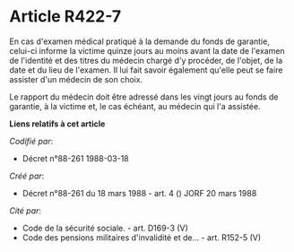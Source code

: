 # Article R422-7

En cas d'examen médical pratiqué à la demande du fonds de garantie, celui-ci informe la victime quinze jours au moins avant
la date de l'examen de l'identité et des titres du médecin chargé d'y procéder, de l'objet, de la date et du lieu de
l'examen. Il lui fait savoir également qu'elle peut se faire assister d'un médecin de son choix.

Le rapport du médecin doit être adressé dans les vingt jours au fonds de garantie, à la victime et, le cas échéant, au
médecin qui l'a assistée.

**Liens relatifs à cet article**

_Codifié par_:

  - Décret n°88-261 1988-03-18

_Créé par_:

  - Décret n°88-261 du 18 mars 1988 - art. 4 () JORF 20 mars 1988

_Cité par_:

  - Code de la sécurité sociale. - art. D169-3 (V)
  - Code des pensions militaires d'invalidité et de... - art. R152-5 (V)
